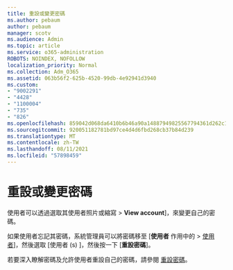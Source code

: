 ```yaml
---
title: 重設或變更密碼
ms.author: pebaum
author: pebaum
manager: scotv
ms.audience: Admin
ms.topic: article
ms.service: o365-administration
ROBOTS: NOINDEX, NOFOLLOW
localization_priority: Normal
ms.collection: Adm_O365
ms.assetid: 063b56f2-625b-4520-99db-4e92941d3940
ms.custom:
- "9002291"
- "4428"
- "1100004"
- "735"
- "826"
ms.openlocfilehash: 859042d068da6410b6b46a90a14887949825567794361d262c190149530d708b
ms.sourcegitcommit: 920051182781bd97ce4d4d6fbd268cb37b84d239
ms.translationtype: MT
ms.contentlocale: zh-TW
ms.lasthandoff: 08/11/2021
ms.locfileid: "57898459"
---
```

# <a name="reset-or-change-passwords"></a>重設或變更密碼

使用者可以透過選取其使用者照片或縮寫 > **View account**]，來變更自己的密碼。
  
如果使用者忘記其密碼，系統管理員可以將密碼移至 [**使用者** 作用中的  >  [使用者](https://portal.office.com/adminportal/home#/users)]，然後選取 [使用者 (s) ]，然後按一下 [**重設密碼**]。
  
若要深入瞭解密碼及允許使用者重設自己的密碼，請參閱 [重設密碼](https://docs.microsoft.com/microsoft-365/admin/add-users/reset-passwords)。
